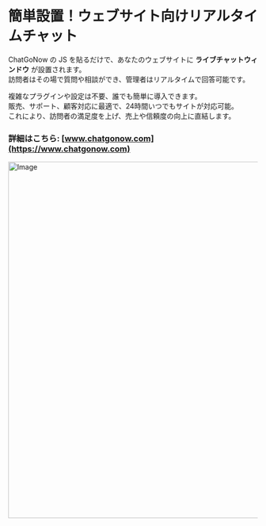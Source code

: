 # 簡単設置！ウェブサイト向けリアルタイムチャット

ChatGoNow の JS を貼るだけで、あなたのウェブサイトに **ライブチャットウィンドウ** が設置されます。  
訪問者はその場で質問や相談ができ、管理者はリアルタイムで回答可能です。  

複雑なプラグインや設定は不要、誰でも簡単に導入できます。  
販売、サポート、顧客対応に最適で、24時間いつでもサイトが対応可能。  
これにより、訪問者の満足度を上げ、売上や信頼度の向上に直結します。  

### 詳細はこちら: [www.chatgonow.com](https://www.chatgonow.com)  

<img width="1280" height="720" alt="Image" src="https://github.com/user-attachments/assets/bd94194f-0640-40bf-93bf-9f61827a9906" />

